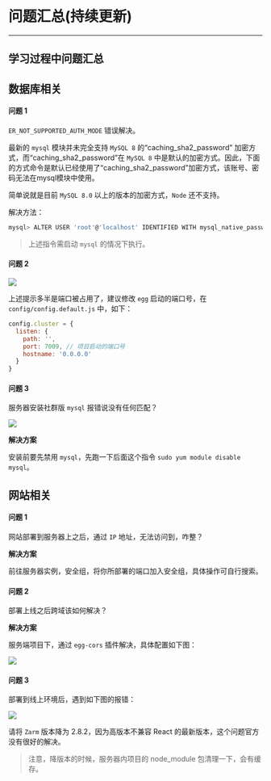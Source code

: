 
# 问题汇总(持续更新)
---

## 学习过程中问题汇总

## 数据库相关

#### 问题 1

`ER_NOT_SUPPORTED_AUTH_MODE` 错误解决。

最新的 `mysql` 模块并未完全支持 `MySQL 8` 的“caching\_sha2\_password” 加密方式，而“caching\_sha2\_password”在 `MySQL 8` 中是默认的加密方式。因此，下面的方式命令是默认已经使用了“caching\_sha2\_password”加密方式，该账号、密码无法在mysql模块中使用。

简单说就是目前 `MySQL 8.0` 以上的版本的加密方式，`Node` 还不支持。

解决方法：

```bash
mysql> ALTER USER 'root'@'localhost' IDENTIFIED WITH mysql_native_password BY '你的密码';
```

> 上述指令需启动 `mysql` 的情况下执行。

#### 问题 2

![](https://p3-juejin.byteimg.com/tos-cn-i-k3u1fbpfcp/e0dce273995f4e6e80c2337b56be5bb9~tplv-k3u1fbpfcp-zoom-1.image)

上述提示多半是端口被占用了，建议修改 `egg` 启动的端口号，在 `config/config.default.js` 中，如下：

```js
config.cluster = {
  listen: {
    path: '',
    port: 7009, // 项目启动的端口号
    hostname: '0.0.0.0'
  }
}
```

#### 问题 3

服务器安装社群版 `mysql` 报错说没有任何匹配？

![](https://p3-juejin.byteimg.com/tos-cn-i-k3u1fbpfcp/410f8ab3edef4afab11477bb0b71592e~tplv-k3u1fbpfcp-zoom-1.image)

**解决方案**

安装前要先禁用 `mysql`，先跑一下后面这个指令 `sudo yum module disable mysql`。

## 网站相关

#### 问题 1

网站部署到服务器上之后，通过 `IP` 地址，无法访问到，咋整？

**解决方案**

前往服务器实例，安全组，将你所部署的端口加入安全组，具体操作可自行搜索。

#### 问题 2

部署上线之后跨域该如何解决？

**解决方案**

服务端项目下，通过 `egg-cors` 插件解决，具体配置如下图：

![](https://p3-juejin.byteimg.com/tos-cn-i-k3u1fbpfcp/a611259f2b93452b85d69e3d8d1a1383~tplv-k3u1fbpfcp-zoom-1.image)

#### 问题 3

部署到线上环境后，遇到如下图的报错：

![](https://s.yezgea02.com/1631093451150/WeChatdc8039f8fb92d81bb35a122c037b9df4.png)

请将 `Zarm` 版本降为 2.8.2，因为高版本不兼容 React 的最新版本，这个问题官方没有很好的解决。

> 注意，降版本的时候，服务器内项目的 node\_module 包清理一下，会有缓存。
    